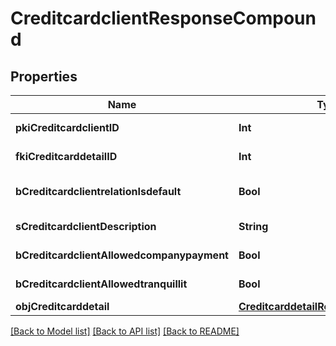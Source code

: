 # CreditcardclientResponseCompound

## Properties
Name | Type | Description | Notes
------------ | ------------- | ------------- | -------------
**pkiCreditcardclientID** | **Int** | The unique ID of the Creditcardclient | 
**fkiCreditcarddetailID** | **Int** | The unique ID of the Creditcarddetail | 
**bCreditcardclientrelationIsdefault** | **Bool** | Whether if it&#39;s the creditcardclient is the default one | 
**sCreditcardclientDescription** | **String** | The description of the Creditcardclient | 
**bCreditcardclientAllowedcompanypayment** | **Bool** | Whether if it&#39;s an allowedagencypayment | 
**bCreditcardclientAllowedtranquillit** | **Bool** | Whether if it&#39;s an allowedtranquillit | 
**objCreditcarddetail** | [**CreditcarddetailResponseCompound**](CreditcarddetailResponseCompound.md) |  | 

[[Back to Model list]](../README.md#documentation-for-models) [[Back to API list]](../README.md#documentation-for-api-endpoints) [[Back to README]](../README.md)


